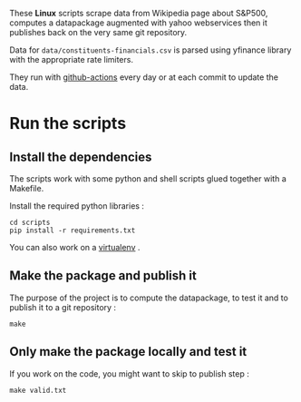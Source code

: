 These **Linux** scripts scrape data from Wikipedia page about S&P500, computes a datapackage augmented with yahoo webservices 
then it publishes back on the very same git repository.

Data for `data/constituents-financials.csv` is parsed using yfinance library with the appropriate rate limiters.

They run with [github-actions](https://github.com/datasets/s-and-p-500-companies-financials/actions) every day or at each commit to update the data.


# Run the scripts

## Install the dependencies
The scripts work with some python and shell scripts glued together with a Makefile.

Install the required python libraries :

    cd scripts
    pip install -r requirements.txt

You can also work on a [virtualenv](http://docs.python-guide.org/en/latest/dev/virtualenvs/) .

## Make the package and publish it
The purpose of the project is to compute the datapackage, to test it and to publish it to a git repository :

	make

## Only make the package locally and test it
If you work on the code, you might want to skip to publish step :

	make valid.txt
